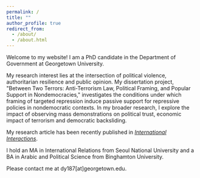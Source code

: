 ```yaml
---
permalink: /
title: ""
author_profile: true
redirect_from: 
  - /about/
  - /about.html
---
```


Welcome to my website! I am a PhD candidate in the Department of Government at Georgetown University. 

My research interest lies at the intersection of political violence, authoritarian resilience and public opinion. My dissertation project, "Between Two Terrors: Anti-Terrorism Law, Political Framing, and Popular Support in Nondemocracies," investigates the conditions under which framing of targeted repression induce passive support for repressive policies in nondemocratic contexts. In my broader research, I explore the impact of observing mass demonstrations on political trust, economic impact of terrorism and democratic backsliding.

My research article has been recently published in [_International Interactions_](https://www.tandfonline.com/doi/full/10.1080/03050629.2024.2374364).

I hold an MA in International Relations from Seoul National University and a BA in Arabic and Political Science from Binghamton University.

Please contact me at dy187[at]georgetown.edu.
